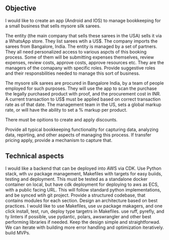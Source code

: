 ## Objective

I would like to create an app (Android and IOS) to manage bookkeeping for a small business that sells mysore silk sarees. 

The entity (the main company that sells these sarees in the USA) sells it via a WhatsApp store. They list sarees wtih a US$. The company imports the sarees from Bangalore, India. The entity is managed by a set of partners. They all need personalized access to various aspcts of this booking process. Some of them will be submitting expenses themselves, review expenses, review costs, approve costs, approve resources etc. They are the managers of the comapany with specific roles. Provide suggestive roles and their responsbilities needed to manage this sort of business.

The mysore silk sarees are procured in Bangalore India, by a team of people employed for such purposes. They will use the app to scan the purchase the legally purchased product with proof, and the procurement cost in INR. A current transaction to US$ must be applied based on correct transaction rate as of that date.  The management team in the US, sets a global markup rate, or will have the ability to set a % markup per product.

There must be opitions to create and apply discounts.

Provide all typical bookkeeping functionality for capturing data, analyzing data, repirting, and other aspects of managing this process. If transfer pricing apply, provide a mechanism to capture that. 

## Technical aspects

I would like a  backend that can be deployed into AWS via CDK. Use Python stack, wth uv package management, Makefiles with targets for easy buiids, testing and deployment. This must be tested as a standalone docker container on local, but have cdk deployment for deploying to aws as ECS, with a public facing URL. This will follow standard python implementations, and be synced wtih git project. Provide a structured codebase, that contains modules for each section. Design an architecture based on best practices. I would like to use Makefiles, use uv package makagers, and one click install, test, run, deploy type targetrs in Makefiles. use ruff, pyrefly, and ty linters if possible, use pydantic, polars, awswrangler and other best performing libraries if needed. Keep the design simple and straightforwad. We can iterate with building more error handling and optimization iteratively. build MVPs. 

